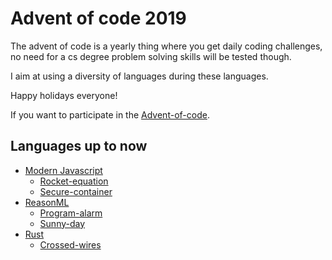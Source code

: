 # Advent of code 2019

The advent of code is a yearly thing where you get daily coding challenges, no need for a cs degree
problem solving skills will be tested though.

I aim at using a diversity of languages during these languages.

Happy holidays everyone!

If you want to participate in the [Advent-of-code](https://adventofcode.com/).

## Languages up to now

- [Modern Javascript](http://es6-features.org/)
  - [Rocket-equation](./1-rocket-equation/src/index.mjs)
  - [Secure-container](./4-secure-container/src/index.mjs)
- [ReasonML](https://reasonml.github.io/en/)
  - [Program-alarm](./2-program-alarm/src/Index.re)
  - [Sunny-day](./5-sunny-day/src/Index.re)
- [Rust](https://www.rust-lang.org/)
  - [Crossed-wires](./3-crossed-wires/src/main.rs)

